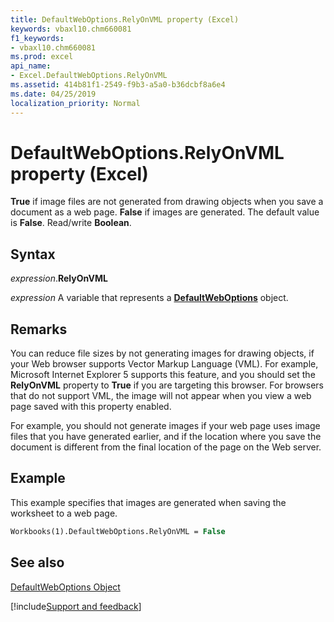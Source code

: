 ```yaml
---
title: DefaultWebOptions.RelyOnVML property (Excel)
keywords: vbaxl10.chm660081
f1_keywords:
- vbaxl10.chm660081
ms.prod: excel
api_name:
- Excel.DefaultWebOptions.RelyOnVML
ms.assetid: 414b81f1-2549-f9b3-a5a0-b36dcbf8a6e4
ms.date: 04/25/2019
localization_priority: Normal
---
```



# DefaultWebOptions.RelyOnVML property (Excel)

 **True** if image files are not generated from drawing objects when you save a document as a web page. **False** if images are generated. The default value is **False**. Read/write **Boolean**.


## Syntax

_expression_.**RelyOnVML**

_expression_ A variable that represents a **[DefaultWebOptions](Excel.DefaultWebOptions.md)** object.


## Remarks

You can reduce file sizes by not generating images for drawing objects, if your Web browser supports Vector Markup Language (VML). For example, Microsoft Internet Explorer 5 supports this feature, and you should set the  **RelyOnVML** property to **True** if you are targeting this browser. For browsers that do not support VML, the image will not appear when you view a web page saved with this property enabled.

For example, you should not generate images if your web page uses image files that you have generated earlier, and if the location where you save the document is different from the final location of the page on the Web server.


## Example

This example specifies that images are generated when saving the worksheet to a web page.


```vb
Workbooks(1).DefaultWebOptions.RelyOnVML = False
```


## See also


[DefaultWebOptions Object](Excel.DefaultWebOptions.md)

[!include[Support and feedback](~/includes/feedback-boilerplate.md)]